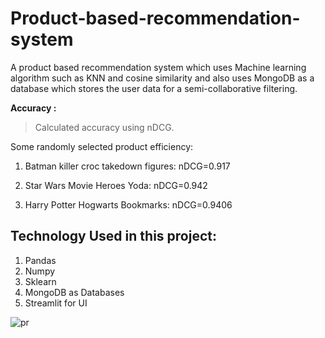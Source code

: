 # Product-based-recommendation-system
A product based recommendation system which uses Machine learning algorithm such as KNN and cosine similarity and also uses MongoDB as a database which stores the user data for a semi-collaborative filtering. 

**Accuracy :** 
>Calculated accuracy using nDCG. 

Some randomly selected product efficiency: 
 1. Batman killer croc takedown figures: nDCG=0.917 

 2. Star Wars Movie Heroes Yoda: nDCG=0.942
 
 3. Harry Potter Hogwarts Bookmarks: nDCG=0.9406 
 
 ## Technology Used in this project: 
 
 1. Pandas 
 2. Numpy 
 3. Sklearn 
 4. MongoDB as Databases  
 5. Streamlit for UI  


![pr](https://user-images.githubusercontent.com/63343297/154102272-8f392956-931b-4f79-a78a-471cef08e668.gif)

